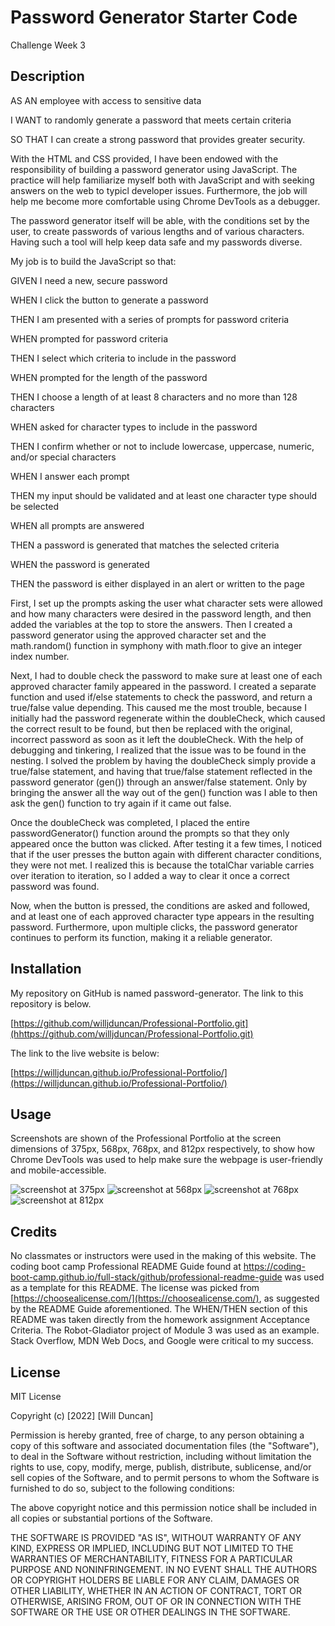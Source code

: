 # Password Generator Starter Code
Challenge Week 3

## Description

AS AN employee with access to sensitive data

I WANT to randomly generate a password that meets certain criteria

SO THAT I can create a strong password that provides greater security.

With the HTML and CSS provided, I have been endowed with the responsibility of building a password generator using JavaScript. The practice will help familiarize myself both with JavaScript and with seeking answers on the web to typicl developer issues. Furthermore, the job will help me become more comfortable using Chrome DevTools as a debugger. 

The password generator itself will be able, with the conditions set by the user, to create passwords of various lengths and of various characters. Having such a tool will help keep data safe and my passwords diverse. 

My job is to build the JavaScript so that:

GIVEN I need a new, secure password

WHEN I click the button to generate a password

THEN I am presented with a series of prompts for password criteria

WHEN prompted for password criteria

THEN I select which criteria to include in the password

WHEN prompted for the length of the password

THEN I choose a length of at least 8 characters and no more than 128 characters

WHEN asked for character types to include in the password

THEN I confirm whether or not to include lowercase, uppercase, numeric, and/or special characters

WHEN I answer each prompt

THEN my input should be validated and at least one character type should be selected

WHEN all prompts are answered

THEN a password is generated that matches the selected criteria

WHEN the password is generated

THEN the password is either displayed in an alert or written to the page

First, I set up the prompts asking the user what character sets were allowed and how many characters were desired in the password length, and then added the variables at the top to store the answers. Then I created a password generator using the approved character set and the math.random() function in symphony with math.floor to give an integer index number. 

Next, I had to double check the password to make sure at least one of each approved character family appeared in the password. I created a separate function and used if/else statements to check the password, and return a true/false value depending. This caused me the most trouble, because I initially had the password regenerate within the doubleCheck, which caused the correct result to be found, but then be replaced with the original, incorrect password as soon as it left the doubleCheck. With the help of debugging and tinkering, I realized that the issue was to be found in the nesting. I solved the problem by having the doubleCheck simply provide a true/false statement, and having that true/false statement reflected in the password generator (gen()) through an answer/false statement. Only by bringing the answer all the way out of the gen() function was I able to then ask the gen() function to try again if it came out false. 

Once the doubleCheck was completed, I placed the entire passwordGenerator() function around the prompts so that they only appeared once the button was clicked. After testing it a few times, I noticed that if the user presses the button again with different character conditions, they were not met. I realized this is because the totalChar variable carries over iteration to iteration, so I added a way to clear it once a correct password was found.  

Now, when the button is pressed, the conditions are asked and followed, and at least one of each approved character type appears in the resulting password. Furthermore, upon multiple clicks, the password generator continues to perform its function, making it a reliable generator. 

## Installation

My repository on GitHub is named password-generator. The link to this repository is below.

[https://github.com/willjduncan/Professional-Portfolio.git](hhttps://github.com/willjduncan/Professional-Portfolio.git)


The link to the live website is below: 

[https://willjduncan.github.io/Professional-Portfolio/](https://willjduncan.github.io/Professional-Portfolio/)


## Usage

Screenshots are shown of the Professional Portfolio at the screen dimensions of 375px, 568px, 768px, and 812px respectively, to show how Chrome DevTools was used to help make sure the webpage is user-friendly and mobile-accessible. 

![screenshot at 375px](/assets/images/screenshot-375px.png)
![screenshot at 568px](/assets/images/screenshot-568px.png)
![screenshot at 768px](/assets/images/screenshot-768px.png)
![screenshot at 812px](/assets/images/screenshot-812px.png)

## Credits

No classmates or instructors were used in the making of this website. The coding boot camp Professional README Guide found at https://coding-boot-camp.github.io/full-stack/github/professional-readme-guide was used as a template for this README. The license was picked from [https://choosealicense.com/](https://choosealicense.com/), as suggested by the README Guide aforementioned. The WHEN/THEN section of this README was taken directly from the homework assignment Acceptance Criteria. The Robot-Gladiator project of Module 3 was used as an example. Stack Overflow, MDN Web Docs, and Google were critical to my success. 

## License

MIT License

Copyright (c) [2022] [Will Duncan]

Permission is hereby granted, free of charge, to any person obtaining a copy
of this software and associated documentation files (the "Software"), to deal
in the Software without restriction, including without limitation the rights
to use, copy, modify, merge, publish, distribute, sublicense, and/or sell
copies of the Software, and to permit persons to whom the Software is
furnished to do so, subject to the following conditions:

The above copyright notice and this permission notice shall be included in all
copies or substantial portions of the Software.

THE SOFTWARE IS PROVIDED "AS IS", WITHOUT WARRANTY OF ANY KIND, EXPRESS OR
IMPLIED, INCLUDING BUT NOT LIMITED TO THE WARRANTIES OF MERCHANTABILITY,
FITNESS FOR A PARTICULAR PURPOSE AND NONINFRINGEMENT. IN NO EVENT SHALL THE
AUTHORS OR COPYRIGHT HOLDERS BE LIABLE FOR ANY CLAIM, DAMAGES OR OTHER
LIABILITY, WHETHER IN AN ACTION OF CONTRACT, TORT OR OTHERWISE, ARISING FROM,
OUT OF OR IN CONNECTION WITH THE SOFTWARE OR THE USE OR OTHER DEALINGS IN THE
SOFTWARE.